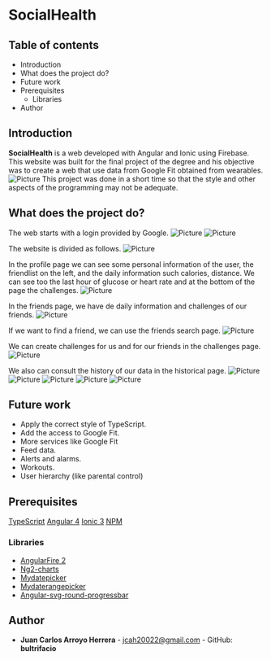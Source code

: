 # SocialHealth

## Table of contents

* Introduction
* What does the project do?
* Future work
* Prerequisites
    * Libraries
* Author


## Introduction

**SocialHealth** is a web developed with Angular and Ionic using Firebase. This website was built for the final project of the degree and his objective was to create a web that use data from Google Fit obtained from wearables. 
![Picture](https://github.com/bultrifacio/SocialHealth/blob/master/pictures/arquitectura.jpg)
This project was done in a short time so that the style and other aspects of the programming may not be adequate.

## What does the project do?

The web starts with a login provided by Google.
![Picture](https://github.com/bultrifacio/SocialHealth/blob/master/pictures/1.JPG)
![Picture](https://github.com/bultrifacio/SocialHealth/blob/master/pictures/2.jpg)


The website is divided as follows.
![Picture](https://github.com/bultrifacio/SocialHealth/blob/master/pictures/4.JPG)


In the profile page we can see some personal information of the user, the friendlist on the left, and the daily information such calories, distance. We can see too the last hour of glucose or heart rate and at the bottom of the page the challenges.
![Picture](https://github.com/bultrifacio/SocialHealth/blob/master/pictures/3.JPG)


In the friends page, we have de daily information and challenges of our friends.
![Picture](https://github.com/bultrifacio/SocialHealth/blob/master/pictures/5.JPG)


If we want to find a friend, we can use the friends search page.
![Picture](https://github.com/bultrifacio/SocialHealth/blob/master/pictures/6.JPG)


We can create challenges for us and for our friends in the challenges page.
![Picture](https://github.com/bultrifacio/SocialHealth/blob/master/pictures/8.JPG)


We also can consult the history of our data in the historical page.
![Picture](https://github.com/bultrifacio/SocialHealth/blob/master/pictures/9.JPG)
![Picture](https://github.com/bultrifacio/SocialHealth/blob/master/pictures/10.JPG)
![Picture](https://github.com/bultrifacio/SocialHealth/blob/master/pictures/11.JPG)
![Picture](https://github.com/bultrifacio/SocialHealth/blob/master/pictures/12.JPG)
![Picture](https://github.com/bultrifacio/SocialHealth/blob/master/pictures/13.JPG)


## Future work
- Apply the correct style of TypeScript.
- Add the access to Google Fit.
- More services like Google Fit
- Feed data.
- Alerts and alarms.
- Workouts.
- User hierarchy (like parental control)



## Prerequisites

[TypeScript](http://www.typescriptlang.org/)
[Angular 4](https://angular.io/)
[Ionic 3](http://ionicframework.com/)
[NPM](https://www.npmjs.com/)

### Libraries

- [AngularFire 2](https://github.com/angular/angularfire2) 
- [Ng2-charts](https://github.com/valor-software/ng2-charts)
- [Mydatepicker](https://github.com/kekeh/mydatepicker) 
- [Mydaterangepicker](https://github.com/kekeh/mydaterangepicker)
- [Angular-svg-round-progressbar](https://github.com/crisbeto/angular-svg-round-progressbar)

## Author

* **Juan Carlos Arroyo Herrera** - jcah20022@gmail.com - GitHub: **bultrifacio**




